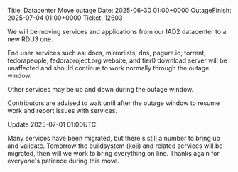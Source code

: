 Title: Datacenter Move outage
Date: 2025-06-30 01:00+0000
OutageFinish: 2025-07-04 01:00+0000
Ticket: 12603

We will be moving services and applications from our IAD2 datacenter to a new RDU3 one.

End user services such as: docs, mirrorlists, dns, pagure.io, torrent, fedorapeople, fedoraproject.org website, and tier0 download server will be unaffected and should continue to work normally through the outage window.

Other services may be up and down during the outage window.

Contributors are advised to wait until after the outage window to resume work and report issues with services.

Update 2025-07-01 01:00UTC:

Many services have been migrated, but there's still a number to bring up and validate.
Tomorrow the buildsystem (koji) and related services will be migrated, then will we
work to bring everything on line. Thanks again for everyone's patience during this move.

